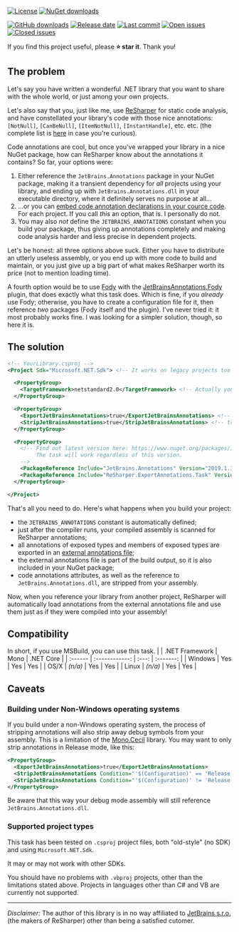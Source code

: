 [![License](https://img.shields.io/github/license/rdeago/resharper-exportannotations.svg)](https://github.com/rdeago/resharper-exportannotations/blob/master/LICENSE)
[![NuGet downloads](https://img.shields.io/nuget/dt/ReSharper.ExportAnnotations.Task.svg)](https://www.nuget.org/packages/ReSharper.ExportAnnotations.Task/)

[![GitHub downloads](https://img.shields.io/github/downloads/rdeago/resharper-exportannotations/total.svg)](https://github.com/rdeago/resharper-exportannotations/releases)
[![Release date](https://img.shields.io/github/release-date/rdeago/resharper-exportannotations.svg)](https://github.com/rdeago/resharper-exportannotations/releases)
[![Last commit](https://img.shields.io/github/last-commit/rdeago/resharper-exportannotations.svg)](https://github.com/rdeago/resharper-exportannotations/commits/master)
[![Open issues](https://img.shields.io/github/issues-raw/rdeago/resharper-exportannotations.svg)](https://github.com/rdeago/resharper-exportannotations/issues?q=is%3Aissue+is%3Aopen+sort%3Aupdated-desc)
[![Closed issues](https://img.shields.io/github/issues-closed-raw/rdeago/resharper-exportannotations.svg)](https://github.com/rdeago/resharper-exportannotations/issues?utf8=%E2%9C%93&q=is%3Aissue+is%3Aclosed+sort%3Aupdated-desc)

If you find this project useful, please **:star: star it**. Thank you!

## The problem

Let's say you have written a wonderful .NET library that you want to share with the whole world, or just among your own projects.

Let's also say that you, just like me, use [ReSharper](https://www.jetbrains.com/resharper/) for static code analysis, and have constellated your library's code with those nice annotations: `[NotNull]`, `[CanBeNull]`, `[ItemNotNull]`, `[InstantHandle]`, etc. etc. (the complete list is [here](https://www.jetbrains.com/help/resharper/Reference__Code_Annotation_Attributes.html) in case you're curious).

Code annotations are cool, but once you've wrapped your library in a nice NuGet package, how can ReSharper know about the annotations it contains? So far, your options were:
1. Either reference the `JetBrains.Annotations` package in your NuGet package, making it a transient dependency for _all_ projects using your library, and ending up with `JetBrains.Annotations.dll` in your executable directory, where it definitely serves no purpose at all...
2. ...or you can [embed code annotation declarations in your cource code](https://www.jetbrains.com/help/resharper/Code_Analysis__Annotations_in_Source_Code.html#embedding-declarations-of-code-annotations-in-your-source-code). For each project. If you call _this_ an option, that is. I personally do not.
3. You may also _not_ define the `JETBRAINS_ANNOTATIONS` constant when you build your package, thus giving up annotations completely and making code analysis harder and less precise in dependent projects.

Let's be honest: all three options above suck. Either you have to distribute an utterly useless assembly, or you end up with more code to build and maintain, or you just give up a big part of what makes ReSharper worth its price (not to mention loading time).

A fourth option would be to use [Fody](https://github.com/Fody/Fody) with the [JetBrainsAnnotations.Fody](https://github.com/tom-englert/JetBrainsAnnotations.Fody) plugin, that does exactly what this task does. Which is fine, if you _already_ use Fody; otherwise, you have to create a configuration file for it, then reference _two_ packages (Fody itself and the plugin). I've never tried it: it most probably works fine. I was looking for a simpler solution, though, so here it is.

## The solution
```xml
<!-- YourLibrary.csproj -->
<Project Sdk="Microsoft.NET.Sdk"> <!-- It works on legacy projects too (e.g. WinForms control libraries) -->

  <PropertyGroup>
    <TargetFramework>netstandard2.0</TargetFramework> <!-- Actually you can use any TFM -->
  </PropertyGroup>

  <PropertyGroup>
    <ExportJetBrainsAnnotations>true</ExportJetBrainsAnnotations> <!-- true by default when OutputType is "Library" -->
    <StripJetBrainsAnnotations>true</StripJetBrainsAnnotations> <!-- true by default -->
  </PropertyGroup>

  <PropertyGroup>
    <!-- Find out latest version here: https://www.nuget.org/packages/JetBrains.Annotations/
         The task will work regardless of this version.
    -->
    <PackageReference Include="JetBrains.Annotations" Version="2019.1.3" PrivateAssets="All" /> <!-- Will not become a transient dependency -->
    <PackageReference Include="ReSharper.ExportAnnotations.Task" Version="1.0.0" PrivateAssets="All" /> <!-- Only used during build -->
  </PropertyGroup>

</Project>
```

That's all you need to do. Here's what happens when you build your project:
* the `JETBRAINS_ANNOTATIONS` constant is automatically defined;
* just after the compiler runs, your compiled assembly is scanned for ReSharper annotations;
* all annotations of exposed types and members of exposed types are exported in an [external annotations file](https://www.jetbrains.com/help/resharper/Code_Analysis__External_Annotations.html);
* the external annotations file is part of the build output, so it is also included in your NuGet package;
* code annotations attributes, as well as the reference to `JetBrains.Annotations.dll`, are stripped from your assembly.

Now, when you reference your library from another project, ReSharper will automatically load annotations from the external annotations file and use them just as if they were compiled into your assembly!

## Compatibility

In short, if you use MSBuild, you can use this task.
|         | .NET Framework | Mono  | .NET Core |
| :------ | :------------: | :---: | :-------: |
| Windows | Yes            | Yes   | Yes       |
| OS/X    | _(n/a)_        | Yes   | Yes       |
| Linux   | _(n/a)_        | Yes   | Yes       |
## Caveats

### Building under Non-Windows operating systems
If you build under a non-Windows operating system, the process of stripping annotations will also strip away debug symbols from your assembly. This is a limitation of the [Mono.Cecil](https://github.com/jbevain/cecil) library. You may want to only strip annotations in Release mode, like this:
```xml
<PropertyGroup>
  <ExportJetBrainsAnnotations>true</ExportJetBrainsAnnotations>
  <StripJetBrainsAnnotations Condition="'$(Configuration)' == 'Release'">true</StripJetBrainsAnnotations>
  <StripJetBrainsAnnotations Condition="'$(Configuration)' != 'Release'">false</StripJetBrainsAnnotations>
</PropertyGroup>
```
Be aware that this way your debug mode assembly will still reference `JetBrains.Annotations.dll`.

### Supported project types

This task has been tested on `.csproj` project files, both "old-style" (no SDK) and using `Microsoft.NET.Sdk`.

It may or may not work with other SDKs.

You should have no problems with `.vbproj` projects, other than the limitations stated above. Projects in languages other than C# and VB are currently not supported.

---

*Disclaimer:* The author of this library is in no way affiliated to [JetBrains s.r.o.](https://www.jetbrains.com/) (the makers of ReSharper) other than being a satisfied cutomer.